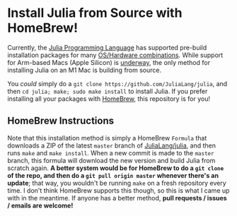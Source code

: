 # Install Julia from Source with HomeBrew!

Currently, the [Julia Programming Language](https://julialang.org) has supported pre-build installation packages for many [OS/Hardware combinations](https://julialang.org/downloads). While support for Arm-based Macs (Apple Silicon) is [underway](https://discourse.julialang.org/t/the-future-is-arms/41893), the only method for installing Julia on an M1 Mac is building from source. 

You _could_ simply do a `git clone https://github.com/JuliaLang/julia`, and then `cd julia; make; sudo make install` to install Julia. If you prefer installing all your packages with [HomeBrew](https://docs.brew.sh), this repository is for you!

## HomeBrew Instructions

Note that this installation method is simply a HomeBrew `Formula` that downloads a ZIP of the latest `master` branch of [JuliaLang/julia](https://github.com/JuliaLang/julia), and then runs `make` and `make install`. When a new commit is made to the `master` branch, this formula will download the new version and build Julia from scratch again. __A better system would be for HomeBrew to do a `git clone` of the repo, and then do a `git pull origin master` whenever there's an update__; that way, you wouldn't be running `make` on a fresh repository every time. I don't think HomeBrew supports this though, so this is what I came up with in the meantime. If anyone has a better method, __pull requests / issues / emails are welcome!__
